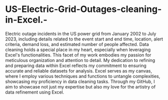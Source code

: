 # US-Electric-Grid-Outages-cleaning-in-Excel.-
Electric outage incidents in the US power grid from January 2002 to July 2023, including details related to the event start and end time, location, alert criteria, demand loss, and estimated number of people affected.
Data cleaning holds a special place in my heart, especially when leveraging Excel's functionalities. This facet of my work embodies my passion for meticulous organization and attention to detail. My dedication to refining and preparing data within Excel reflects my commitment to ensuring accurate and reliable datasets for analysis. Excel serves as my canvas, where I employ various techniques and functions to untangle complexities, showcasing my proficiency in data cleaning tasks. Through my GitHub, I aim to showcase not just my expertise but also my love for the artistry of data refinement using Excel.
